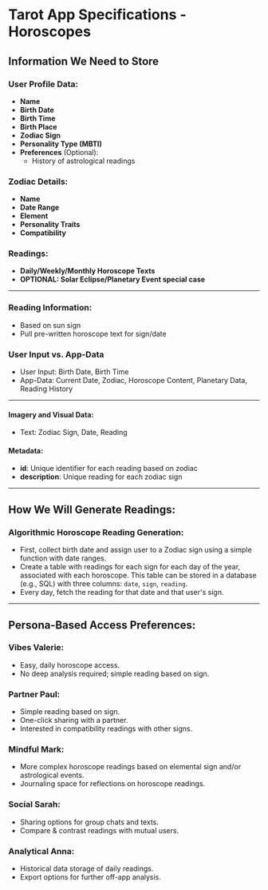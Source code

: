 # Tarot App Specifications - Horoscopes

## Information We Need to Store

### User Profile Data:

- **Name**
- **Birth Date**
- **Birth Time**
- **Birth Place**
- **Zodiac Sign**
- **Personality Type (MBTI)**
- **Preferences** (Optional):
  - History of astrological readings

### Zodiac Details:

- **Name**
- **Date Range**
- **Element**
- **Personality Traits**
- **Compatibility**

### Readings:

- **Daily/Weekly/Monthly Horoscope Texts**
- **OPTIONAL: Solar Eclipse/Planetary Event special case**

---

### Reading Information:

- Based on sun sign
- Pull pre-written horoscope text for sign/date

### User Input vs. App-Data

- User Input: Birth Date, Birth Time
- App-Data: Current Date, Zodiac, Horoscope Content, Planetary Data, Reading History

---

#### Imagery and Visual Data:

- Text: Zodiac Sign, Date, Reading

#### Metadata:

- **id**: Unique identifier for each reading based on zodiac
- **description**: Unique reading for each zodiac sign

---

## How We Will Generate Readings:

### Algorithmic Horoscope Reading Generation:

- First, collect birth date and assign user to a Zodiac sign using a simple function with date ranges.
- Create a table with readings for each sign for each day of the year, associated with each horoscope. This table can be stored in a database (e.g., SQL) with three columns: `date`, `sign`, `reading`.
- Every day, fetch the reading for that date and that user's sign.

---

## Persona-Based Access Preferences:

### Vibes Valerie:

- Easy, daily horoscope access.
- No deep analysis required; simple reading based on sign.

### Partner Paul:

- Simple reading based on sign.
- One-click sharing with a partner.
- Interested in compatibility readings with other signs.

### Mindful Mark:

- More complex horoscope readings based on elemental sign and/or astrological events.
- Journaling space for reflections on horoscope readings.

### Social Sarah:

- Sharing options for group chats and texts.
- Compare & contrast readings with mutual users.

### Analytical Anna:

- Historical data storage of daily readings.
- Export options for further off-app analysis.
